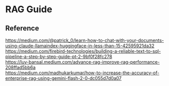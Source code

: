 # RAG Guide

## Reference
https://medium.com/@patrick_0/learn-how-to-chat-with-your-documents-using-claude-llamaindex-huggingface-in-less-than-15-42595921da32 <br>
https://medium.com/firebird-technologies/building-a-reliable-text-to-sql-pipeline-a-step-by-step-guide-pt-2-9bf0f28fc278 <br>
https://luv-bansal.medium.com/advance-rag-improve-rag-performance-208ffad5bb6a <br>
https://medium.com/madhukarkumar/how-to-increase-the-accuracy-of-enterprise-rag-using-gemini-flash-2-0-dc055d7d0a07 <br>